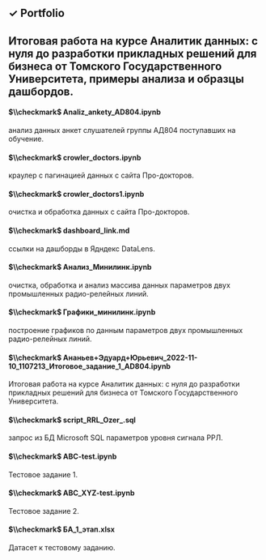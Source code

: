 ## $\checkmark$ Portfolio 

## Итоговая работа на курсе Аналитик данных: с нуля до разработки прикладных решений для бизнеса от Томского Государственного Университета, примеры анализа и образцы дашбордов.
#### $\\checkmark$ Analiz_ankety_AD804.ipynb
анализ данных анкет слушателей группы АД804 поступавших на обучение.
#### $\\checkmark$ crowler_doctors.ipynb
краулер с пагинацией данных с сайта Про-докторов.
#### $\\checkmark$ crowler_doctors1.ipynb 
очистка и обработка данных с сайта Про-докторов.
#### $\\checkmark$ dashboard_link.md
ссылки на дашборды в Ядндекс DataLens.
#### $\\checkmark$ Анализ_Минилинк.ipynb
очистка, обработка и анализ массива данных параметров двух промышленных радио-релейных линий.
#### $\\checkmark$ Графики_минилинк.ipynb 
построение графиков по данным параметров двух промышленных радио-релейных линий.
#### $\\checkmark$ Ананьев+Эдуард+Юрьевич_2022-11-10_1107213_Итоговое_задание_1_AD804.ipynb
Итоговая работа на курсе Аналитик данных: с нуля до разработки прикладных решений для бизнеса от Томского Государственного Университета.
#### $\\checkmark$ script_RRL_Ozer_.sql
запрос из БД Microsoft SQL параметров уровня сигнала РРЛ.
#### $\\checkmark$ ABC-test.ipynb
Тестовое задание 1.
#### $\\checkmark$ ABC_XYZ-test.ipynb
Тестовое задание 2.
#### $\\checkmark$ БА_1_этап.xlsx
Датасет к тестовому заданию.
